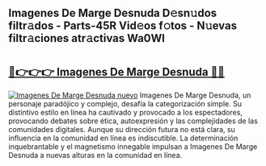 ## Imagenes De Marge Desnuda D𝚎sn𝚞dos filtr𝚊dos - Parts-45R Vid𝚎os f𝚘tos - N𝚞evas filtr𝚊ciones atr𝚊ctivas Wa0Wl

# <h2><a href="http://mbcx2k.tromn.icu/?c=Imagenes+De+Marge+Desnuda">🔗👉👉👉 Imagenes De Marge Desnuda 🔗🔗</a></h2>

[![Imagenes De Marge Desnuda nuevo](https://i.imgur.com/pEAQMta.gif)](http://mbcx2k.tromn.icu/?c=Imagenes+De+Marge+Desnuda)
Imagenes De Marge Desnuda, un personaje paradójico y complejo, desafía la categorización simple. Su distintivo estilo en línea ha cautivado y provocado a los espectadores, provocando debates sobre ética, autoexpresión y las complejidades de las comunidades digitales. Aunque su dirección futura no está clara, su influencia en la comunidad en línea es indiscutible. La determinación inquebrantable y el magnetismo innegable impulsan a Imagenes De Marge Desnuda a nuevas alturas en la comunidad en línea.
